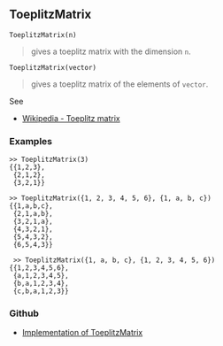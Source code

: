 ## ToeplitzMatrix

``` 
ToeplitzMatrix(n)
```

> gives a toeplitz matrix with the dimension `n`.

``` 
ToeplitzMatrix(vector)
```

> gives a toeplitz matrix of the elements of `vector`.

See
* [Wikipedia - Toeplitz matrix](https://en.wikipedia.org/wiki/Toeplitz_matrix)

### Examples
 
```
>> ToeplitzMatrix(3)
{{1,2,3},
 {2,1,2},
 {3,2,1}}

>> ToeplitzMatrix({1, 2, 3, 4, 5, 6}, {1, a, b, c})
{{1,a,b,c},
 {2,1,a,b},
 {3,2,1,a},
 {4,3,2,1},
 {5,4,3,2},
 {6,5,4,3}}
 
 >> ToeplitzMatrix({1, a, b, c}, {1, 2, 3, 4, 5, 6})
{{1,2,3,4,5,6},
 {a,1,2,3,4,5},
 {b,a,1,2,3,4},
 {c,b,a,1,2,3}}
```

### Github

* [Implementation of ToeplitzMatrix](https://github.com/axkr/symja_android_library/blob/master/symja_android_library/matheclipse-core/src/main/java/org/matheclipse/core/builtin/LinearAlgebra.java#L3895) 

